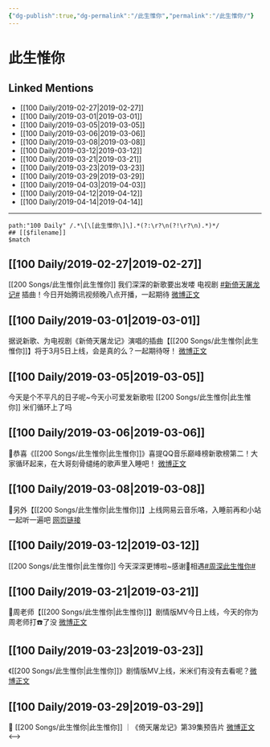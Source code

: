 ```yaml
---
{"dg-publish":true,"dg-permalink":"/此生惟你","permalink":"/此生惟你/"}
---
```


# 此生惟你

## Linked Mentions
- [[100 Daily/2019-02-27\|2019-02-27]]
- [[100 Daily/2019-03-01\|2019-03-01]]
- [[100 Daily/2019-03-05\|2019-03-05]]
- [[100 Daily/2019-03-06\|2019-03-06]]
- [[100 Daily/2019-03-08\|2019-03-08]]
- [[100 Daily/2019-03-12\|2019-03-12]]
- [[100 Daily/2019-03-21\|2019-03-21]]
- [[100 Daily/2019-03-23\|2019-03-23]]
- [[100 Daily/2019-03-29\|2019-03-29]]
- [[100 Daily/2019-04-03\|2019-04-03]]
- [[100 Daily/2019-04-12\|2019-04-12]]
- [[100 Daily/2019-04-14\|2019-04-14]]


---

```expander
path:"100 Daily" /.*\[\[此生惟你\]\].*(?:\r?\n(?!\r?\n).*)*/
## [[$filename]]
$match
```
## [[100 Daily/2019-02-27\|2019-02-27]]
[[200 Songs/此生惟你\|此生惟你]]
我们深深的新歌要出发喽
电视剧 [#新倚天屠龙记#](https://s.weibo.com/weibo?q=%23%E6%96%B0%E5%80%9A%E5%A4%A9%E5%B1%A0%E9%BE%99%E8%AE%B0%23) 插曲！今日开始腾讯视频晚八点开播，一起期待
[微博正文](https://weibo.com/detail/4344438518189643)
## [[100 Daily/2019-03-01\|2019-03-01]]
据说新歌、为电视剧《新倚天屠龙记》演唱的插曲【[[200 Songs/此生惟你\|此生惟你]]】将于3月5日上线，会是真的么？一起期待呀！
[微博正文](https://m.weibo.cn/6466290670/4345070868173839)

## [[100 Daily/2019-03-05\|2019-03-05]]
今天是个不平凡的日子呢~今天小可爱发新歌啦 [[200 Songs/此生惟你\|此生惟你]] 米们循环上了吗
[](https://m.weibo.cn/1736988591/4346484092917487)
## [[100 Daily/2019-03-06\|2019-03-06]]
📣恭喜《[[200 Songs/此生惟你\|此生惟你]]》喜提QQ音乐巅峰榜新歌榜第二！大家循环起来，在大哥刻骨缱绻的歌声里入睡吧！
[微博正文](https://m.weibo.cn/6466290670/4346940655922343)

## [[100 Daily/2019-03-08\|2019-03-08]]
📢另外【[[200 Songs/此生惟你\|此生惟你]]】上线网易云音乐咯，入睡前再和小站一起听一遍吧
[网页链接](https://weibo.cn/sinaurl?u=https%3A%2F%2Fmusic.163.com%2Fm%2Fsong%3Fid%3D1348548947%26userid%3D413180213%23%3Fthirdfrom%3Dsina)

## [[100 Daily/2019-03-12\|2019-03-12]]
[[200 Songs/此生惟你\|此生惟你]]
今天深深更博啦~感谢🙏相遇[#周深此生惟你#](https://s.weibo.com/weibo?q=%23%E5%91%A8%E6%B7%B1%E6%AD%A4%E7%94%9F%E6%83%9F%E4%BD%A0%23)
[](https://weibo.com/detail/4349108501725059)
## [[100 Daily/2019-03-21\|2019-03-21]]
📢周老师【[[200 Songs/此生惟你\|此生惟你]]】剧情版MV今日上线，今天的你为周老师打☎️了没
[微博正文](https://m.weibo.cn/6466290670/4352230318943516)
## [[100 Daily/2019-03-23\|2019-03-23]]
《[[200 Songs/此生惟你\|此生惟你]]》剧情版MV上线，米米们有没有去看呢？[微博正文](https://m.weibo.cn/6466290670/4352797703418125)
## [[100 Daily/2019-03-29\|2019-03-29]]
🌟 [[200 Songs/此生惟你\|此生惟你]] ｜《倚天屠龙记》第39集预告片
[微博正文](https://m.weibo.cn/6466290670/4355176141574358)
<-->